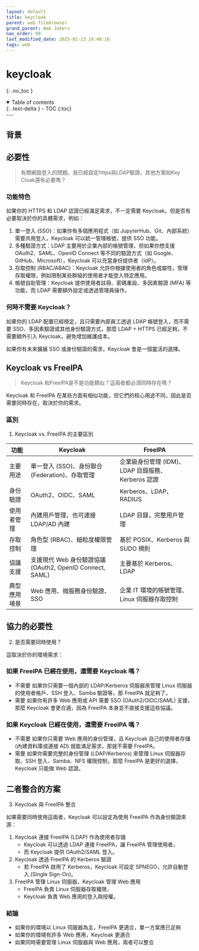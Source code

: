 ```yaml
---
layout: default
title: keycloak
parent: web filebrowser
grand_parent: Web Jokers
nav_order: 99
last_modified_date: 2025-02-13 14:40:16
tags: web
---
```


#  keycloak

{: .no_toc }

<details open markdown="block">
  <summary>
    Table of contents
  </summary>
  {: .text-delta }
- TOC
{:toc}
</details>
---

## 背景
## 必要性

> 有關網路登入的問題。我已經設定https與LDAP驗證，其他方案如Key Cloak還有必要嗎？

### 功能特色

如果你的 HTTPS 和 LDAP 認證已經滿足需求，不一定需要 Keycloak。但是否有必要取決於你的具體需求，例如：

1. 單一登入 (SSO)：如果你有多個應用程式（如 JupyterHub、Git、內部系統）需要共用登入，Keycloak 可以統一管理帳號，提供 SSO 功能。
2. 多種驗證方式：LDAP 主要用於企業內部的帳號管理，但如果你想支援 OAuth2、SAML、OpenID Connect 等不同的驗證方式（如 Google、GitHub、Microsoft），Keycloak 可以充當身份提供者（IdP）。
3. 存取控制 (RBAC/ABAC)：Keycloak 允許你根據使用者的角色或屬性，管理存取權限，例如限制某些群組的使用者才能登入特定應用。
4. 帳號自助管理：Keycloak 提供使用者註冊、密碼重設、多因素驗證 (MFA) 等功能，而 LDAP 需要額外設定或透過管理員操作。

### 何時不需要 Keycloak？

如果你的 LDAP 配置已經穩定，且只需要內部員工透過 LDAP 帳號登入，而不需要 SSO、多因素驗證或其他身份驗證方式，那麼 LDAP + HTTPS 已經足夠，不需要額外引入 Keycloak，避免增加維護成本。

如果你有未來擴展 SSO 或身份驗證的需求，Keycloak 會是一個靈活的選擇。

## Keycloak vs FreeIPA

> Keycloak 和FreeIPA是不是功能類似？這兩者都必須同時存在嗎？

Keycloak 和 FreeIPA 在某些方面有相似功能，但它們的核心用途不同，因此是否需要同時存在，取決於你的需求。

### 區別

1. Keycloak vs. FreeIPA 的主要區別

功能|Keycloak|FreeIPA
-|-|-
主要用途|單一登入 (SSO)、身份聯合 (Federation)、存取管理|企業級身份管理 (IDM)、LDAP 目錄服務、Kerberos 認證
身份驗證|OAuth2、OIDC、SAML|Kerberos、LDAP、RADIUS
使用者管理|內建用戶管理，也可連接 LDAP/AD	內建|LDAP 目錄，完整用戶管理
存取控制|角色型 (RBAC)、細粒度權限管理|基於 POSIX、Kerberos 與 SUDO 規則
協議支援|支援現代 Web 身份驗證協議 (OAuth2, OpenID Connect, SAML)|主要基於 Kerberos、LDAP
典型應用場景|Web 應用、微服務身份驗證、SSO|企業 IT 環境的帳號管理、Linux 伺服器存取控制

## 協力的必要性

2. 是否需要同時使用？

這取決於你的環境需求：

### 如果 FreeIPA 已經在使用，還需要 Keycloak 嗎？

- 不需要 如果你只需要一個內部的 LDAP/Kerberos 伺服器來管理 Linux 伺服器的使用者帳戶、SSH 登入、Samba 驗證等，那 FreeIPA 就足夠了。
- 需要 如果你有許多 Web 應用或 API 需要 SSO (OAuth2/OIDC/SAML) 支援，那麼 Keycloak 會更合適，因為 FreeIPA 本身並不直接支援這些協議。

### 如果 Keycloak 已經在使用，還需要 FreeIPA 嗎？

- 不需要 如果你只需要 Web 應用的身份管理，且 Keycloak 自己的使用者存儲 (內建資料庫或連接 AD) 就能滿足需求，那就不需要 FreeIPA。
- 需要 如果你需要完整的身份管理 (LDAP/Kerberos) 來管理 Linux 伺服器存取、SSH 登入、Samba、NFS 權限控制，那麼 FreeIPA 是更好的選擇，Keycloak 只能做 Web 認證。

## 二者整合的方案

3. Keycloak 與 FreeIPA 整合

如果需要同時使用這兩者，Keycloak 可以設定為使用 FreeIPA 作為身份驗證來源：

1. Keycloak 連接 FreeIPA (LDAP) 作為使用者存儲
   - Keycloak 可以透過 LDAP 連接 FreeIPA，讓 FreeIPA 管理使用者，
   - 而 Keycloak 提供 OAuth2/SAML 登入。
2. Keycloak 透過 FreeIPA 的 Kerberos 驗證
   - 若 FreeIPA 啟用了 Kerberos，Keycloak 可設定 SPNEGO，允許自動登入 (Single Sign-On)。
3. FreeIPA 管理 Linux 伺服器，Keycloak 管理 Web 應用
   - FreeIPA 負責 Linux 伺服器存取權限，
   - Keycloak 負責 Web 應用的登入與授權。

### 結論

- 如果你的環境以 Linux 伺服器為主，FreeIPA 更適合，單一方案應已足夠
- 如果你的環境有許多 Web 應用，Keycloak 更適合
- 如果同時需要管理 Linux 伺服器與 Web 應用，兩者可以整合
